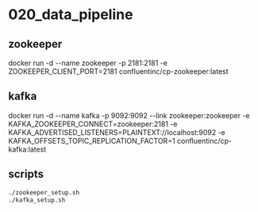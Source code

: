 # 020_data_pipeline

## zookeeper
docker run -d --name zookeeper -p 2181:2181 -e ZOOKEEPER_CLIENT_PORT=2181 confluentinc/cp-zookeeper:latest

## kafka
docker run -d --name kafka -p 9092:9092 --link zookeeper:zookeeper -e KAFKA_ZOOKEEPER_CONNECT=zookeeper:2181 -e KAFKA_ADVERTISED_LISTENERS=PLAINTEXT://localhost:9092 -e KAFKA_OFFSETS_TOPIC_REPLICATION_FACTOR=1 confluentinc/cp-kafka:latest

## scripts
```bash
./zookeeper_setup.sh
./kafka_setup.sh
```